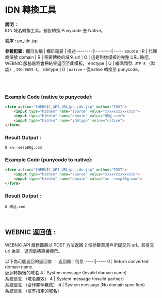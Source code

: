 # IDN 轉換工具

**說明 ：** <br>
IDN 域名轉換工具。預設轉換 Punycode 去 Native。

**程序 :** pn_idn.jsp

**參數配置 :**
欄目名稱 | 欄目需要 | 描述
--------|:--------:|-----
source | R | 代理商賬號
domain | R | 需要轉換的域名
url | O | 這是到您模板的完整 URL 路徑。 WEBNIC 服務器將會把結果返回至此模板。
enctype | O | 編碼類型: `UTF-8` （默認）, `ISO-8859-1`。
idntype | O | `native` - 從native 轉換至 punycode。

<br><br>

### Example Code (native to punycode):

```HTML
<form action="{WEBNIC_API_URL}pn_idn.jsp" method="POST"> 
    <input type="hidden" name="source" value="xxxxxxxxxxxxxx"> 
    <input type="hidden" name="domain" value="網址.com">
    <input type="hidden" name="idntype" value="native">
</form>
```

### Result Output :
```
0 xn--sesp80g.com
```

### Example Code (punycode to native):
```HTML
<form action="{WEBNIC_API_URL}pn_idn.jsp" method="POST"> 
    <input type="hidden" name="source" value="xxxxxxxxxxxxxx"> 
    <input type="hidden" name="domain" value="xn--sesp80g.com">
</form>
```

### Result Output :
```
0 網址.com
```
<br>

WEBNIC 返回值 :
-----
WEBNIC API 服務器將以 POST 方法返回 2 個參數至用戶所提交的 url。若提交 url 為空，返回值將直接顯示。

以下為可能返回的返回值 ：
返回值 | 信息
:----:|-----
0 | Return converted domain name. <br> 返迴轉換後的域名
4 | System message (Invalid domain name) <br> 系統信息 （域名無效）
4 | System message (Invalid partner) <br> 系統信息 （合作夥伴無效）
4 | System message (No domain specified) <br> 系統信息 （沒有指定的域名）